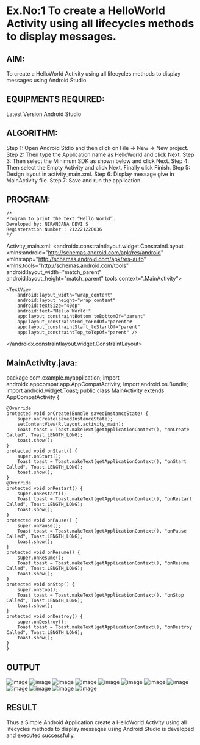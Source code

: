 # Ex.No:1 To create a HelloWorld Activity using all lifecycles methods to display messages.
## AIM:
To create a HelloWorld Activity using all lifecycles methods to display messages using Android Studio.
## EQUIPMENTS REQUIRED:

Latest Version Android Studio
## ALGORITHM:

Step 1: Open Android Stdio and then click on File -> New -> New project.
Step 2: Then type the Application name as HelloWorld and click Next. 
Step 3: Then select the Minimum SDK as shown below and click Next.
Step 4: Then select the Empty Activity and click Next. Finally click Finish.
Step 5: Design layout in activity_main.xml.
Step 6: Display message give in MainActivity file.
Step 7: Save and run the application.
## PROGRAM:
```
/*
Program to print the text “Hello World”.
Developed by: NIRANJANA DEVI S
Registeration Number : 212221220036
*/
```
Activity_main.xml:
<androidx.constraintlayout.widget.ConstraintLayout xmlns:android="http://schemas.android.com/apk/res/android" xmlns:app="http://schemas.android.com/apk/res-auto" xmlns:tools="http://schemas.android.com/tools" android:layout_width="match_parent" android:layout_height="match_parent" tools:context=".MainActivity">
~~~
<TextView
    android:layout_width="wrap_content"
    android:layout_height="wrap_content"
    android:textSize="40dp"
    android:text="Hello World!"
    app:layout_constraintBottom_toBottomOf="parent"
    app:layout_constraintEnd_toEndOf="parent"#
    app:layout_constraintStart_toStartOf="parent"
    app:layout_constraintTop_toTopOf="parent" />
~~~
</androidx.constraintlayout.widget.ConstraintLayout>
## MainActivity.java:
package com.example.myapplication;
import androidx.appcompat.app.AppCompatActivity;
import android.os.Bundle; import android.widget.Toast;
public class MainActivity extends AppCompatActivity {
~~~
@Override
protected void onCreate(Bundle savedInstanceState) {
    super.onCreate(savedInstanceState);
    setContentView(R.layout.activity_main);
    Toast toast = Toast.makeText(getApplicationContext(), "onCreate Called", Toast.LENGTH_LONG);
    toast.show();
}
protected void onStart() {
    super.onStart();
    Toast toast = Toast.makeText(getApplicationContext(), "onStart Called", Toast.LENGTH_LONG);
    toast.show();
}
@Override
protected void onRestart() {
    super.onRestart();
    Toast toast = Toast.makeText(getApplicationContext(), "onRestart Called", Toast.LENGTH_LONG);
    toast.show();
}
protected void onPause() {
    super.onPause();
    Toast toast = Toast.makeText(getApplicationContext(), "onPause Called", Toast.LENGTH_LONG);
    toast.show();
}
protected void onResume() {
    super.onResume();
    Toast toast = Toast.makeText(getApplicationContext(), "onResume Called", Toast.LENGTH_LONG);
    toast.show();
}
protected void onStop() {
    super.onStop();
    Toast toast = Toast.makeText(getApplicationContext(), "onStop Called", Toast.LENGTH_LONG);
    toast.show();
}
protected void onDestroy() {
    super.onDestroy();
    Toast toast = Toast.makeText(getApplicationContext(), "onDestroy Called", Toast.LENGTH_LONG);
    toast.show();
}
}
~~~
## OUTPUT
![image](https://github.com/nira10jana/Mobile-Application-Development/assets/141748873/b9d21b15-1b51-48f9-a1c5-f86f3519aed9)
![image](https://github.com/nira10jana/Mobile-Application-Development/assets/141748873/6ba4e38a-e8f3-4937-9c04-fcf4dbabd961)
![image](https://github.com/nira10jana/Mobile-Application-Development/assets/141748873/52524ec7-b364-40ce-b1a6-c05900058e36)
![image](https://github.com/nira10jana/Mobile-Application-Development/assets/141748873/746bdd6e-8d19-45a2-9e12-85a61cada556)
![image](https://github.com/nira10jana/Mobile-Application-Development/assets/141748873/9e039748-c381-4efd-8b66-1ae87a442df2)
![image](https://github.com/nira10jana/Mobile-Application-Development/assets/141748873/0efe15b2-bedf-4807-aff3-f57032a1044d)
![image](https://github.com/nira10jana/Mobile-Application-Development/assets/141748873/77f103d1-1316-4e95-bdcc-10a06a7bc617)
![image](https://github.com/nira10jana/Mobile-Application-Development/assets/141748873/5e3c4613-7713-49e7-8efe-565423818830)
![image](https://github.com/nira10jana/Mobile-Application-Development/assets/141748873/c65b967f-2d6a-44b1-8a74-adb5f832f573)
![image](https://github.com/nira10jana/Mobile-Application-Development/assets/141748873/1a256e86-8e5e-40c5-b095-6aff7df6b68a)
![image](https://github.com/nira10jana/Mobile-Application-Development/assets/141748873/f208dfb7-fd86-4e64-888f-8a57ef50120c)
![image](https://github.com/nira10jana/Mobile-Application-Development/assets/141748873/1933f265-7071-45cb-b0b1-b98c4ae3f592)

## RESULT
Thus a Simple Android Application create a HelloWorld Activity using all lifecycles methods to display messages using Android Studio is developed and executed successfully.
